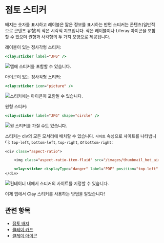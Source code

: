 # 점토 스티커

배지는 숫자를 표시하고 레이블은 짧은 정보를 표시하는 반면 스티커는 콘텐츠(일반적으로 콘텐츠 유형)의 작은 시각적 지표입니다. 작은 레이블이나 Liferay 아이콘을 포함할 수 있으며 원형과 사각형의 두 가지 모양으로 제공됩니다.

레이블이 있는 정사각형 스티커:

```jsp
<clay:sticker label="JPG" />
```

![앱에 스티커를 포함할 수 있습니다.](./clay-stickers/images/01.png)

아이콘이 있는 정사각형 스티커:

```jsp
<clay:sticker icon="picture" />
```

![스티커에는 아이콘이 포함될 수 있습니다.](./clay-stickers/images/02.png)

원형 스티커:

```jsp
<clay:sticker label="JPG" shape="circle" />
```

![원 스티커를 가질 수도 있습니다.](./clay-stickers/images/03.png)

스티커는 div의 모든 모서리에 배치할 수 있습니다. `사이트` 속성으로 사이트를 나타냅니다: `top-left`, `bottom-left`, `top-right`, or `bottom-right`:

```jsp
<div class="aspect-ratio">

    <img class="aspect-ratio-item-fluid" src="/images/thumbnail_hot_air_ballon.jpg" />

    <clay:sticker displayType="danger" label="PDF" position="top-left" />
</div>
```

![컨테이너 내에서 스티커의 사이트를 지정할 수 있습니다.](./clay-stickers/images/04.png)

이제 앱에서 Clay 스티커를 사용하는 방법을 알았습니다!

## 관련 항목

* [점토 배지](./clay-badges.md)
* [클레이 카드](./clay-cards.md)
* [클레이 아이콘](./clay-icons.md)
